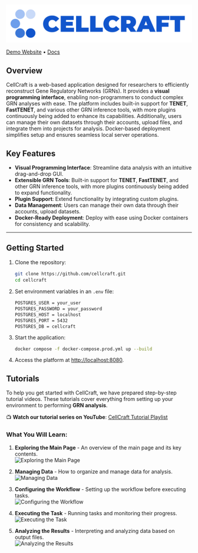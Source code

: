 <img src="https://github.com/cxinsys/cellcraft/blob/807998fda59e15e185ea9d2835ff7b81a884460f/frontend/src/assets/cellcraft_logo_text.png"/>

[Demo Website](http://165.194.161.183:10001/cellcraft) • [Docs](https://cellcraft.gitbook.io/cellcraft-docs)

## Overview

CellCraft is a web-based application designed for researchers to efficiently reconstruct Gene Regulatory Networks (GRNs). It provides a **visual programming interface**, enabling non-programmers to conduct complex GRN analyses with ease. The platform includes built-in support for **TENET**, **FastTENET**, and various other GRN inference tools, with more plugins continuously being added to enhance its capabilities. Additionally, users can manage their own datasets through their accounts, upload files, and integrate them into projects for analysis. Docker-based deployment simplifies setup and ensures seamless local server operations.


## Key Features

- **Visual Programming Interface**: Streamline data analysis with an intuitive drag-and-drop GUI.
- **Extensible GRN Tools**: Built-in support for **TENET**, **FastTENET**, and other GRN inference tools, with more plugins continuously being added to expand functionality.
- **Plugin Support**: Extend functionality by integrating custom plugins.
- **Data Management**: Users can manage their own data through their accounts, upload datasets.
- **Docker-Ready Deployment**: Deploy with ease using Docker containers for consistency and scalability.

---

## Getting Started

1. Clone the repository:

   ```bash
   git clone https://github.com/cellcraft.git
   cd cellcraft
   ```

2. Set environment variables in an `.env` file:

   ```dotenv
   POSTGRES_USER = your_user
   POSTGRES_PASSWORD = your_password
   POSTGRES_HOST = localhost
   POSTGRES_PORT = 5432
   POSTGRES_DB = cellcraft
   ```

3. Start the application:

   ```bash
   docker compose -f docker-compose.prod.yml up --build
   ```

4. Access the platform at [http://localhost:8080](http://localhost:8080).

## Tutorials

To help you get started with CellCraft, we have prepared step-by-step tutorial videos. These tutorials cover everything from setting up your environment to performing **GRN analysis**.

📺 **Watch our tutorial series on YouTube**: [CellCraft Tutorial Playlist](https://www.youtube.com/playlist?list=PLN8_i4yGKekju3EJClmRvqe4pL8xJr4hw)

### What You Will Learn:

1. **Exploring the Main Page** - An overview of the main page and its key contents.  
   ![Exploring the Main Page](https://files.gitbook.com/v0/b/gitbook-x-prod.appspot.com/o/spaces%2FjRZEd1fcjAhaS66UWnMw%2Fuploads%2F5a83O2fqqqwICe7citLT%2Ftuto_main.gif?alt=media&token=70b867bd-0674-4660-b6c1-5eba50bb75ea)

2. **Managing Data** - How to organize and manage data for analysis.  
   ![Managing Data](https://files.gitbook.com/v0/b/gitbook-x-prod.appspot.com/o/spaces%2FjRZEd1fcjAhaS66UWnMw%2Fuploads%2Fe45wYiVaIBFnkeWyfSSq%2Ftuto_DataUpload.gif?alt=media&token=87adc0b1-1053-4b65-8540-a67efb5584ce)

3. **Configuring the Workflow** - Setting up the workflow before executing tasks.  
   ![Configuring the Workflow](https://files.gitbook.com/v0/b/gitbook-x-prod.appspot.com/o/spaces%2FjRZEd1fcjAhaS66UWnMw%2Fuploads%2FKkQzRTvRyK7HkJxm2atX%2Ftuto_lasso.gif?alt=media&token=eb804547-f2fd-4e36-bdec-4ef30f3e7350)

4. **Executing the Task** - Running tasks and monitoring their progress.  
   ![Executing the Task](https://files.gitbook.com/v0/b/gitbook-x-prod.appspot.com/o/spaces%2FjRZEd1fcjAhaS66UWnMw%2Fuploads%2Fe91usDzgphuq4hI0QQuE%2Ftuto_executeTask.gif?alt=media&token=34d65e28-8f6c-4b3d-86e4-e2f0884a2302)

5. **Analyzing the Results** - Interpreting and analyzing data based on output files.  
   ![Analyzing the Results](https://files.gitbook.com/v0/b/gitbook-x-prod.appspot.com/o/spaces%2FjRZEd1fcjAhaS66UWnMw%2Fuploads%2FbDyVupxC3auhlGNOsWdG%2Ftuto_barplot.gif?alt=media&token=3956a66e-fb0c-418a-ab2b-91c558b4ed93)
